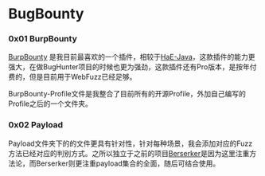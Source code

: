 # BugBounty

### 0x01 BurpBounty

[BurpBounty](https://github.com/wagiro/BurpBounty) 是我目前最喜欢的一个插件，相较于[HaE-Java](https://github.com/zer0yu/HaE-Java)，这款插件的能力更强大，在做BugHunter项目的时候也更为强劲，这款插件还有Pro版本，是按年付费的，但是目前用于WebFuzz已经足够。

BurpBounty-Profile文件是我整合了目前所有的开源Profile，外加自己编写的Profile之后的一个文件夹。

### 0x02 Payload

Payload文件夹下的的文件更具有针对性，针对每种场景，我会添加对应的Fuzz方法已经对应的判别方式。之所以独立于之前的项目[Berserker](https://github.com/zer0yu/Berserker)是因为这里注重方法论，而Berserker则更注重payload集合的全面，随后可结合使用。